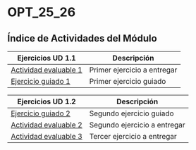 # OPT_25_26

## Índice de Actividades del Módulo

| Ejercicios UD 1.1                                              | Descripción                 |
|----------------------------------------------------------------|-----------------------------|
| [Actividad evaluable 1](BLOQUE_01/UD_1_1/b1_1_presentacion.py) | Primer ejercicio a entregar |
| [Ejercicio guiado 1](BLOQUE_01/UD_1_1/Ejercicio_guiado_1.1.py) | Primer ejercicio guiado     |

| Ejercicios UD 1.2                                                    | Descripción                 |
|----------------------------------------------------------------------|-----------------------------|
| [Ejercicio guiado 2](BLOQUE_01/UD_1_2/Ejercicio_guiado_1.2.py)       | Segundo ejercicio guiado     |
| [Actividad evaluable 2](BLOQUE_01/UD_1_2/b1_2_calculadora_simple.py) | Segundo ejercicio a entregar     |
| [Actividad evaluable 3](BLOQUE_01/UD_1_2/b1_3_conversor_datos.py)    | Tercer ejercicio a entregar     |
